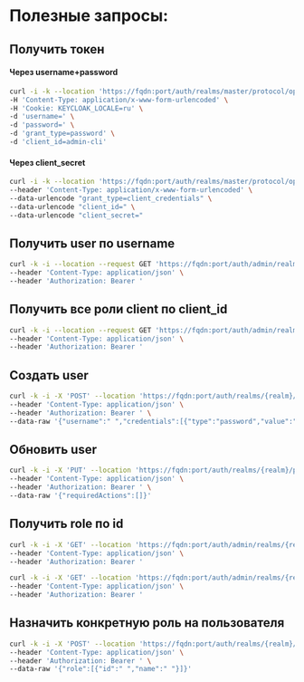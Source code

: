 # Полезные запросы:

## Получить токен

#### Через username+password

```bash
curl -i -k --location 'https://fqdn:port/auth/realms/master/protocol/openid-connect/token' \
-H 'Content-Type: application/x-www-form-urlencoded' \
-H 'Cookie: KEYCLOAK_LOCALE=ru' \
-d 'username=' \
-d 'password=' \
-d 'grant_type=password' \
-d 'client_id=admin-cli'
```

#### Через client_secret

```bash
curl -i -k --location 'https://fqdn:port/auth/realms/master/protocol/openid-connect/token' \
--header 'Content-Type: application/x-www-form-urlencoded' \
--data-urlencode "grant_type=client_credentials" \
--data-urlencode "client_id=" \
--data-urlencode "client_secret="
```


## Получить user по username
```bash
curl -k -i --location --request GET 'https://fqdn:port/auth/admin/realms/{realm}/users?exact=true&username={username}' \
--header 'Content-Type: application/json' \
--header 'Authorization: Bearer '
```

## Получить все роли client по client_id

```bash
curl -k -i --location --request GET 'https://fqdn:port/auth/admin/realms/{realm}/clients/{client_id}/roles' \
--header 'Content-Type: application/json' \
--header 'Authorization: Bearer '
```

## Создать user

```bash
curl -k -i -X 'POST' --location 'https://fqdn:port/auth/realms/{realm}/platform/user-scim-attributes/Users' \
--header 'Content-Type: application/json' \
--header 'Authorization: Bearer ' \
--data-raw '{"username":" ","credentials":[{"type":"password","value":" "}],"attributes":{"SUDIR-GUID":[" "]}}'
```

## Обновить user

```bash
curl -k -i -X 'PUT' --location 'https://fqdn:port/auth/realms/{realm}/platform/user-scim-attributes/{user_id}' \
--header 'Content-Type: application/json' \
--header 'Authorization: Bearer ' \
--data-raw '{"requiredActions":[]}'
```


## Получить role по id

```bash
curl -k -i -X 'GET' --location 'https://fqdn:port/auth/admin/realms/{realm}/roles-by-id/{role_id}' \
--header 'Content-Type: application/json' \
--header 'Authorization: Bearer '
```

```bash
curl -k -i -X 'GET' --location 'https://fqdn:port/auth/admin/realms/{realm}/users/{user_id}/role-mappings/clients/{client_id}' \
--header 'Content-Type: application/json' \
--header 'Authorization: Bearer '
```

## Назначить конкретную роль на пользователя

```bash
curl -k -i -X 'POST' --location 'https://fqdn:port/auth/realms/{realm}/platform/add-client-role/{user_id}?client={client_id}' \
--header 'Content-Type: application/json' \
--header 'Authorization: Bearer ' \
--data-raw '{"role":[{"id":" ","name":" "}]}'
```
